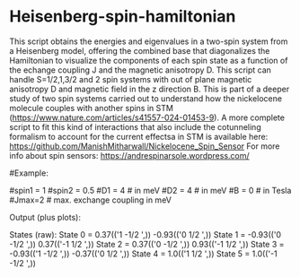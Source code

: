 # Heisenberg-spin-hamiltonian 
This script obtains the energies and eigenvalues in a two-spin system from a Heisenberg model, offering the combined base that diagonalizes the Hamiltonian to visualize the components of each spin state as a function of the echange coupling J and the magnetic anisotropy D. This script can handle S=1/2,1,3/2 and 2 spin systems with out of plane magnetic anisotropy D and magnetic field in the z direction B. 
This is part of a deeper study of two spin systems carried out to understand how the nickelocene molecule couples with another spins in STM (https://www.nature.com/articles/s41557-024-01453-9). A more complete script to fit this kind of interactions that also include the cotunneling formalism to account for the current effectsa in STM is available here: https://github.com/ManishMitharwall/Nickelocene_Spin_Sensor
For more info about spin sensors: https://andrespinarsole.wordpress.com/

#Example: 

#spin1 = 1
#spin2 = 0.5
#D1 = 4   # in meV
#D2 = 4   # in meV
#B = 0    # in Tesla
#Jmax=2  # max. exchange coupling in meV

Output (plus plots):

States (raw):
State 0 = 0.37(('1 -1/2 ',)) -0.93(('0 1/2 ',))
State 1 = -0.93(('0 -1/2 ',)) 0.37(('-1 1/2 ',))
State 2 = 0.37(('0 -1/2 ',)) 0.93(('-1 1/2 ',))
State 3 = -0.93(('1 -1/2 ',)) -0.37(('0 1/2 ',))
State 4 = 1.0(('1 1/2 ',))
State 5 = 1.0(('-1 -1/2 ',))

